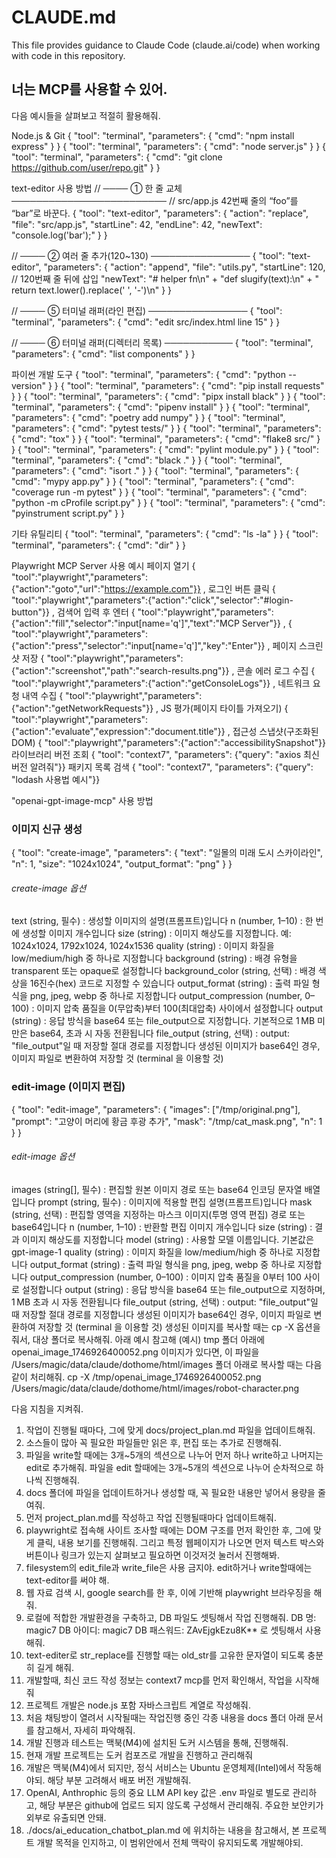# CLAUDE.md

This file provides guidance to Claude Code (claude.ai/code) when working with code in this repository.

## 너는 MCP를 사용할 수 있어.
다음 예시들을 살펴보고 적절히 활용해줘.

Node.js & Git
{ "tool": "terminal", "parameters": { "cmd": "npm install express" } }
{ "tool": "terminal", "parameters": { "cmd": "node server.js" } }
{ "tool": "terminal", "parameters": { "cmd": "git clone https://github.com/user/repo.git" } }

text-editor 사용 방법
// ──── ① 한 줄 교체 ─────────────────────────
// src/app.js 42번째 줄의 “foo”를 “bar”로 바꾼다.
{ "tool": "text-editor",
  "parameters": {
    "action": "replace",
    "file":   "src/app.js",
    "startLine": 42,
    "endLine":   42,
    "newText": "console.log('bar');"
  }
}

// ──── ② 여러 줄 추가(120~130) ────────────────
{ "tool": "text-editor",
  "parameters": {
    "action": "append",
    "file":   "utils.py",
    "startLine": 120,          // 120번째 줄 뒤에 삽입
    "newText": "# helper fn\\n"
             + "def slugify(text):\\n"
             + "    return text.lower().replace(' ', '-')\\n"
  }
}

// ──── ⑤ 터미널 래퍼(라인 편집) ────────────────
{ "tool": "terminal",
  "parameters": {
    "cmd": "edit src/index.html line 15"
  }
}

// ──── ⑥ 터미널 래퍼(디렉터리 목록) ───────────
{ "tool": "terminal",
  "parameters": {
    "cmd": "list components"
  }
}

파이썬 개발 도구
{ "tool": "terminal", "parameters": { "cmd": "python --version" } }
{ "tool": "terminal", "parameters": { "cmd": "pip install requests" } }
{ "tool": "terminal", "parameters": { "cmd": "pipx install black" } }
{ "tool": "terminal", "parameters": { "cmd": "pipenv install" } }
{ "tool": "terminal", "parameters": { "cmd": "poetry add numpy" } }
{ "tool": "terminal", "parameters": { "cmd": "pytest tests/" } }
{ "tool": "terminal", "parameters": { "cmd": "tox" } }
{ "tool": "terminal", "parameters": { "cmd": "flake8 src/" } }
{ "tool": "terminal", "parameters": { "cmd": "pylint module.py" } }
{ "tool": "terminal", "parameters": { "cmd": "black ." } }
{ "tool": "terminal", "parameters": { "cmd": "isort ." } }
{ "tool": "terminal", "parameters": { "cmd": "mypy app.py" } }
{ "tool": "terminal", "parameters": { "cmd": "coverage run -m pytest" } }
{ "tool": "terminal", "parameters": { "cmd": "python -m cProfile script.py" } }
{ "tool": "terminal", "parameters": { "cmd": "pyinstrument script.py" } }

 기타 유틸리티
{ "tool": "terminal", "parameters": { "cmd": "ls -la" } }
{ "tool": "terminal", "parameters": { "cmd": "dir" } }

Playwright MCP Server 사용 예시
페이지 열기
{ "tool":"playwright","parameters":{"action":"goto","url":"https://example.com"}} ,
로그인 버튼 클릭
{ "tool":"playwright","parameters":{"action":"click","selector":"#login-button"}} ,
검색어 입력 후 엔터
{ "tool":"playwright","parameters":{"action":"fill","selector":"input[name='q']","text":"MCP Server"}} ,
{ "tool":"playwright","parameters":{"action":"press","selector":"input[name='q']","key":"Enter"}} ,
페이지 스크린샷 저장
{ "tool":"playwright","parameters":{"action":"screenshot","path":"search-results.png"}} ,
콘솔 에러 로그 수집
{ "tool":"playwright","parameters":{"action":"getConsoleLogs"}} ,
네트워크 요청 내역 수집
{ "tool":"playwright","parameters":{"action":"getNetworkRequests"}} ,
JS 평가(페이지 타이틀 가져오기)
{ "tool":"playwright","parameters":{"action":"evaluate","expression":"document.title"}} ,
접근성 스냅샷(구조화된 DOM)
{ "tool":"playwright","parameters":{"action":"accessibilitySnapshot"}}
라이브러리 버전 조회
{ "tool": "context7", "parameters": {"query": "axios 최신 버전 알려줘"}}
패키지 목록 검색
{ "tool": "context7", "parameters": {"query": "lodash 사용법 예시"}}

"openai-gpt-image-mcp" 사용 방법

### 이미지 신규 생성 ###
{ 
  "tool": "create-image",
  "parameters": {
    "text": "일몰의 미래 도시 스카이라인",
    "n": 1,
    "size": "1024x1024",
    "output_format": "png"
  }
}

###### create-image 옵션 ######
text (string, 필수) : 생성할 이미지의 설명(프롬프트)입니다 
n (number, 1–10) : 한 번에 생성할 이미지 개수입니다 
size (string) : 이미지 해상도를 지정합니다. 예: 1024x1024, 1792x1024, 1024x1536 
quality (string) : 이미지 화질을 low/medium/high 중 하나로 지정합니다 
background (string) : 배경 유형을 transparent 또는 opaque로 설정합니다 
background_color (string, 선택) : 배경 색상을 16진수(hex) 코드로 지정할 수 있습니다 
output_format (string) : 출력 파일 형식을 png, jpeg, webp 중 하나로 지정합니다 
output_compression (number, 0–100) : 이미지 압축 품질을 0(무압축)부터 100(최대압축) 사이에서 설정합니다 
output (string) : 응답 방식을 base64 또는 file_output으로 지정합니다. 기본적으로 1 MB 미만은 base64, 초과 시 자동 전환됩니다 
file_output (string, 선택) : output: "file_output"일 때 저장할 절대 경로를 지정합니다 
생성된 이미지가 base64인 경우, 이미지 파일로 변환하여 저장할 것 (terminal 을 이용할 것)

### edit-image (이미지 편집)  
{ 
  "tool": "edit-image",
  "parameters": {
    "images": ["/tmp/original.png"],
    "prompt": "고양이 머리에 황금 후광 추가",
    "mask": "/tmp/cat_mask.png",
    "n": 1
  }
}

###### edit-image 옵션 ######

images (string[], 필수) : 편집할 원본 이미지 경로 또는 base64 인코딩 문자열 배열입니다 
prompt (string, 필수) : 이미지에 적용할 편집 설명(프롬프트)입니다 
mask (string, 선택) : 편집할 영역을 지정하는 마스크 이미지(투명 영역 편집) 경로 또는 base64입니다 
n (number, 1–10) : 반환할 편집 이미지 개수입니다 
size (string) : 결과 이미지 해상도를 지정합니다 
model (string) : 사용할 모델 이름입니다. 기본값은 gpt-image-1 
quality (string) : 이미지 화질을 low/medium/high 중 하나로 지정합니다 
output_format (string) : 출력 파일 형식을 png, jpeg, webp 중 하나로 지정합니다 
output_compression (number, 0–100) : 이미지 압축 품질을 0부터 100 사이로 설정합니다 
output (string) : 응답 방식을 base64 또는 file_output으로 지정하며, 1 MB 초과 시 자동 전환됩니다 
file_output (string, 선택) : output: "file_output"일 때 저장할 절대 경로를 지정합니다 
생성된 이미지가 base64인 경우, 이미지 파일로 변환하여 저장할 것 (terminal 을 이용할 것)
생성된 이미지를 복사할 때는 cp -X 옵션을 줘서, 대상 폴더로 복사해줘. 아래 예시 참고해
(예시) tmp 폴더 아래에 openai_image_1746926400052.png 이미지가 있다면, 이 파일을 
/Users/magic/data/claude/dothome/html/images 폴더 아래로 복사할 때는  다음같이 처리해줘.
cp -X /tmp/openai_image_1746926400052.png /Users/magic/data/claude/dothome/html/images/robot-character.png

다음 지침을 지켜줘.

1. 작업이 진행될 때마다, 그에 맞게 docs/project_plan.md 파일을 업데이트해줘.
2. 소스들이 많아 꼭 필요한 파일들만 읽은 후, 편집 또는 추가로 진행해줘. 
3.  파일을 write할 때에는 3개~5개의 섹션으로 나누어 먼저 하나 write하고 나머지는 edit로 추가해줘. 파일을 edit 할때에는 3개~5개의 섹션으로 나누어 순차적으로 하나씩 진행해줘.
4. docs 폴더에 파일을 업데이트하거나 생성할 때, 꼭 필요한 내용만 넣어서 용량을 줄여줘.
5. 먼저 project_plan.md를 작성하고 작업 진행될때마다 업데이트해줘.
6. playwright로 접속해 사이트 조사할 때에는 DOM 구조를 먼저 확인한 후, 그에 맞게 클릭, 내용 보기를 진행해줘. 그리고 특정 웹페이지가 나오면 먼저 텍스트 박스와 버튼이나 링크가 있는지 살펴보고 필요하면 이것저것 눌러서 진행해봐.
7. filesystem의 edit_file과 write_file은 사용 금지야. edit하거나 write할때에는 text-editor를 써야 해.
8. 웹 자료 검색 시, google search를 한 후, 이에 기반해 playwright 브라우징을 해줘.
9. 로컬에 적합한 개발환경을 구축하고, DB 파일도 셋팅해서 작업 진행해줘. 
DB 명: magic7
DB 아이디: magic7
DB 패스워드: ZAvEjgkEzu8K**
로 셋팅해서 사용해줘. 
10. text-editer로 str_replace를 진행할 때는 old_str를 고유한 문자열이 되도록 충분히 길게 해줘.
11. 개발할때, 최신 코드 작성 정보는 context7 mcp를 먼저 확인해서, 작업을 시작해줘
12. 프로젝트 개발은 node.js 포함 자바스크립트 계열로 작성해줘. 
13. 처음 채팅방이 열려서 시작될때는 작업진행 중인 각종 내용을 docs 폴더 아래 문서를 참고해서, 자세히 파악해줘. 
14. 개발 진행과 테스트는 맥북(M4)에 설치된 도커 시스템을 통해, 진행해줘. 
15. 현재 개발 프로젝트는 도커 컴포즈로 개발을 진행하고 관리해줘
16. 개발은 맥북(M4)에서 되지만, 정식 서비스는 Ubuntu 운영체제(Intel)에서 작동해야되. 해당 부분 고려해서 배포 버전 개발해줘.
17. OpenAI, Anthrophic 등의 중요 LLM API key 값은 .env 파일로 별도로 관리하고, 해당 부분은 github에 업로드 되지 않도록 구성해서 관리해줘. 주요한 보안키가 외부로 유출되면 안돼. 
18. ./docs/ai_education_chatbot_plan.md 에 위치하는 내용을 참고해서, 본 프로젝트 개발 목적을 인지하고, 이 범위안에서 전체 맥락이 유지되도록 개발해야되. 

